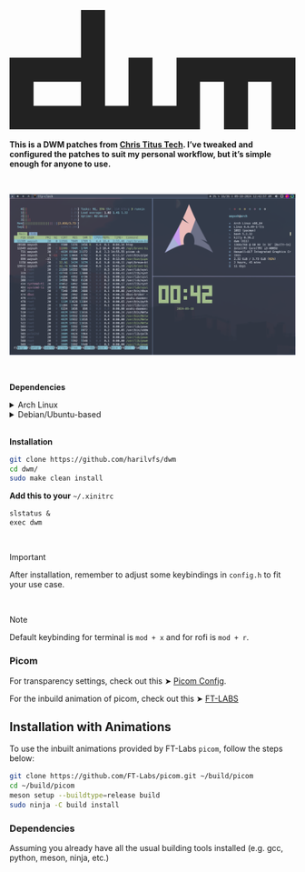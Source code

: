 <p align="center">
  <img src="https://github.com/harilvfs/assets/blob/main/dwm/Dwm.svg.png" alt="Terminal">
</p>

<strong>**This is a DWM patches from [Chris Titus Tech](https://github.com/ChrisTitusTech/dwm-titus). I’ve tweaked and configured the patches to suit my personal workflow, but it’s simple enough for anyone to use.** </strong>

<br>
  
![Terminal](https://github.com/harilvfs/assets/blob/main/dwm/dwm.png)

<br>

<strong>**Dependencies** </strong>

<details>
  <summary>Arch Linux</summary>

```bash
sudo pacman -S --needed base-devel git libx11 libxcb libxinerama libxft imlib2 meson ninja
```

</details> <details> <summary>Debian/Ubuntu-based</summary>

```bash
sudo apt install build-essential git libx11-dev libx11-xcb-dev libxcb-res0-dev libxinerama-dev libxft-dev libimlib2-dev meson ninja-build
```
</details>

<br>

<strong>**Installation** </strong>

```bash
git clone https://github.com/harilvfs/dwm
cd dwm/
sudo make clean install
```

**Add this to your** `~/.xinitrc`

```
slstatus &
exec dwm
```

<br>

> [!IMPORTANT]
> After installation, remember to adjust some keybindings in `config.h` to fit your use case.

<br>

> [!NOTE]
> Default keybinding for terminal is `mod + x` and for rofi is `mod + r`.

### Picom

For transparency settings, check out this ➤ [Picom Config](https://raw.githubusercontent.com/harilvfs/i3wmdotfiles/main/picom/picom.conf).

For the inbuild animation of picom, check out this ➤ [FT-LABS](https://github.com/FT-Labs/picom)

## Installation with Animations

To use the inbuilt animations provided by FT-Labs `picom`, follow the steps below:

```bash
git clone https://github.com/FT-Labs/picom.git ~/build/picom
cd ~/build/picom
meson setup --buildtype=release build
sudo ninja -C build install
```
### Dependencies

Assuming you already have all the usual building tools installed (e.g. gcc, python, meson, ninja, etc.)
